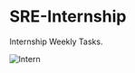 # SRE-Internship
Internship Weekly Tasks.

![Intern](https://www.google.com/url?sa=i&url=https%3A%2F%2Fwww.logo.wine%2Flogo%2FPhonePe&psig=AOvVaw0jSGt2aYniycXewNGHFf_b&ust=1620845390079000&source=images&cd=vfe&ved=0CAoQjRxqFwoTCOC73OClwvACFQAAAAAdAAAAABAJ)
